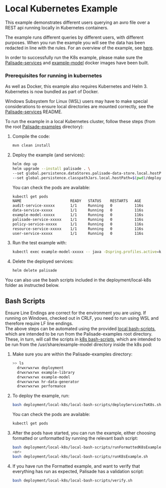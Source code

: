 <!--
 Copyright 2020 Crown Copyright
 
 Licensed under the Apache License, Version 2.0 (the "License");
 you may not use this file except in compliance with the License.
 You may obtain a copy of the License at
 
     http://www.apache.org/licenses/LICENSE-2.0
 
 Unless required by applicable law or agreed to in writing, software
 distributed under the License is distributed on an "AS IS" BASIS,
 WITHOUT WARRANTIES OR CONDITIONS OF ANY KIND, either express or implied.
 See the License for the specific language governing permissions and
 limitations under the License.
-->

# Local Kubernetes Example

This example demonstrates different users querying an avro file over a REST api running locally in Kubernetes containers.

The example runs different queries by different users, with different purposes.
When you run the example you will see the data has been redacted in line with the rules.
For an overview of the example, see [here](../../README.md).

In order to successfully run the K8s example, please make sure the [Palisade-services](https://github.com/gchq/Palisade-services) and [example-model](../../example-model) docker images have been built.

### Prerequisites for running in kubernetes 
As well as Docker, this example also requires Kubernetes and Helm 3.
Kubernetes is now bundled as part of Docker.

Windows Subsystem for Linux (WSL) users may have to make special considerations to ensure local directories are mounted correctly, see the [Palisade-services](https://github.com/gchq/Palisade-services) README.

To run the example in a local Kubernetes cluster, follow these steps (from the root [Palisade-examples](../..) directory):

1. Compile the code:
    ```bash
    mvn clean install
    ```

1. Deploy the example (and services):
    ```bash
    helm dep up
    helm upgrade --install palisade . \
    --set global.persistence.dataStores.palisade-data-store.local.hostPath=$(pwd)/resources/data, \
    --set global.persistence.classpathJars.local.hostPath=$(pwd)/deployment/target
    ```

    You can check the pods are available:
    ```bash
   kubectl get pods
   NAME                      READY   STATUS    RESTARTS   AGE
   audit-service-xxxxx       1/1     Running   0          116s
   data-service-xxxxx        1/1     Running   0          116s
   example-model-xxxxx       1/1     Running   0          116s
   palisade-service-xxxxx    1/1     Running   0          116s
   policy-service-xxxxx      1/1     Running   0          116s
   resource-service-xxxxx    1/1     Running   0          116s
   user-service-xxxxx        1/1     Running   0          116s
    ```

1. Run the test example with:
    ```bash
    kubectl exec example-model-xxxxx -- java -Dspring.profiles.active=k8s,rest -jar /usr/share/example-model/example-model.jar
    ```

1. Delete the deployed services:
    ```bash
    helm delete palisade
    ```
   
You can also use the bash scripts included in the deployment/local-k8s folder as instructed below.

## Bash Scripts

Ensure Line Endings are correct for the environment you are using. If running on Windows, checked out in CRLF, you need to run using WSL and therefore require LF line endings.  
The above steps can be automated using the provided [local bash-scripts](./local-bash-scripts), which are intended to be run from the Palisade-examples root directory.
These, in turn, will call the scripts in [k8s bash-scripts](./k8s-bash-scripts), which are intended to be run from the /usr/share/example-model directory inside the k8s pod:

1. Make sure you are within the Palisade-examples directory:  
   ```bash
   >> ls
     drwxrwxrwx deployment
     drwxrwxrwx example-library
     drwxrwxrwx example-model
     drwxrwxrwx hr-data-generator
     drwxrwxrwx performance
   ```

2. To deploy the example, run:
   ```bash
   bash deployment/local-k8s/local-bash-scripts/deployServicesToK8s.sh
   ```
   You can check the pods are available:
   ```bash
   kubectl get pods
   ```
   
3. After the pods have started, you can run the example, either choosing formatted or unformatted by running the relevant bash script:
   ```bash
   bash deployment/local-k8s/local-bash-scripts/runFormattedK8sExample.sh
   <or>
   bash deployment/local-k8s/local-bash-scripts/runK8sExample.sh
   ```
   
4. If you have run the Formatted example, and want to verify that everything has run as expected, Palisade has a validation script:
    ```bash
   bash deployment/local-k8s/local-bash-scripts/verify.sh
    ```
